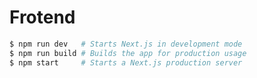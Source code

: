 # Frotend

```bash
$ npm run dev 	# Starts Next.js in development mode
$ npm run build # Builds the app for production usage
$ npm start 	# Starts a Next.js production server
```







